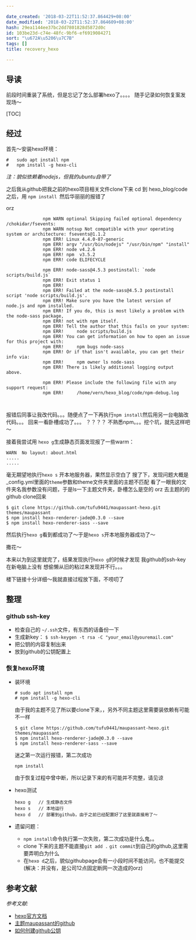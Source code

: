 ```yaml
---

date_created: '2018-03-22T11:52:37.864429+08:00'
date_modified: '2018-03-22T11:52:37.864609+08:00'
hash: 29ea1144ee37bc2dd7801828d5872d0c
id: 103be23d-c74e-48fc-9bf6-ef6919084271
sort: "\u672A\u5206\u7C7B"
tags: []
title: recovery_hexo

---
```



## 导读
前段时间重装了系统，但是忘记了怎么部署hexo了。。。。
随手记录如何恢复案发现场～

[TOC]

## 经过


首先～安装hexo环境：

    #   sudo apt install npm
    #   npm install -g hexo-cli 

*注：貌似依赖着nodejs，但我的ubuntu自带了*

 之后我从github把我之前的hexo项目相关文件clone下来
cd 到 hexo_blog/code之后，用 `npm install `然后华丽丽的报错了 

orz

```
              npm WARN optional Skipping failed optional dependency /chokidar/fsevents:
              npm WARN notsup Not compatible with your operating system or architecture: fsevents@1.1.2
              npm ERR! Linux 4.4.0-87-generic
              npm ERR! argv "/usr/bin/nodejs" "/usr/bin/npm" "install"
              npm ERR! node v4.2.6
              npm ERR! npm  v3.5.2
              npm ERR! code ELIFECYCLE

              npm ERR! node-sass@4.5.3 postinstall: `node scripts/build.js`
              npm ERR! Exit status 1
              npm ERR! 
              npm ERR! Failed at the node-sass@4.5.3 postinstall script 'node scripts/build.js'.
              npm ERR! Make sure you have the latest version of node.js and npm installed.
              npm ERR! If you do, this is most likely a problem with the node-sass package,
              npm ERR! not with npm itself.
              npm ERR! Tell the author that this fails on your system:
              npm ERR!     node scripts/build.js
              npm ERR! You can get information on how to open an issue for this project with:
              npm ERR!     npm bugs node-sass
              npm ERR! Or if that isn't available, you can get their info via:
              npm ERR!     npm owner ls node-sass
              npm ERR! There is likely additional logging output above.

              npm ERR! Please include the following file with any support request:
              npm ERR!     /home/vern/hexo_blog/code/npm-debug.log



```

报错后同事让我改代码。。。随便点了一下再执行`npm install`然后用另一台电脑改代码。。。
回来一看卧槽成功了。。。 ？？？？
不熟悉npm。。。挖个坑，就先这样吧～

接着我尝试用 `hexo g`生成静态页面发现报了一些warm：



    WARN  No layout: about.html
    .....
    .....



毫无期望地执行`hexo s` 开本地服务器，果然显示空白了
搜了下，发现问题大概是_config.yml里面的`theme`参数和theme文件夹里面的主题不匹配
看了一眼我的文件夹名我参数没有问题，于是ls一下主题文件夹，卧槽怎么是空的
orz 
去主题的的github clone回来

```
$ git clone https://github.com/tufu9441/maupassant-hexo.git themes/maupassant
$ npm install hexo-renderer-jade@0.3.0 --save
$ npm install hexo-renderer-sass --save
```

然后执行`hexo g`看到都成功了～于是`hexo s`开本地服务器成功了～

撒花～

本来以为到这里就完了，结果发现执行`hexo g`的时候才发现
我github的ssh-key在新电脑上没有
想偷懒从旧的粘过来发现并不行。。。

楼下链接十分详细～我就直接过程放下面，不唠叨了


## 整理



### github ssh-key
- 检查自己的 `~/.ssh`文件，有东西的话备份一下
- 生成新key： `$ ssh-keygen -t rsa -C "your_email@youremail.com"`
- 把公钥的内容复制出来
- 放到github的公钥配置上

### 恢复hexo环境
- 装环境
    ```
    # sudo apt install npm
    # npm install -g hexo-cli   
    ```
    由于我的主题不见了所以要clone下来，，另外不同主题这里需要装依赖有可能不一样
    ```
    $ git clone https://github.com/tufu9441/maupassant-hexo.git themes/maupassant   
    $ npm install hexo-renderer-jade@0.3.0 --save
    $ npm install hexo-renderer-sass --save

    ```
    迷之第一次运行报错，第二次成功
    ```
    npm install 
    ```
    由于恢复过程中曾中断，所以记录下来的有可能并不完整，请见谅

- hexo测试
    ```
    hexo g   // 生成静态文件
    hexo s   // 本地运行
    hexo d   // 部署到github，由于之前已经配置好了这里就直接用了～
    ```

- 遗留问题：

    - `npm install`命令执行第一次失败，第二次成功是什么鬼。。
    - clone 下来的主题不能直接`git add .` `git commit`到自己的github,这里需要弄明白为什么 
    - 在`hexo d`之后，貌似githubpage会有一小段时间不能访问，也不能提交(解决：并没有，是公司12点固定断网一次造成的orz)



## 参考文献

*参考文献:*

- [hexo官方文档](https://hexo.io/zh-cn/docs/)
- [主题maupassant的github](https://github.com/tufu9441/maupassant-hexo.git)
- [如何创建github公钥](https://gist.github.com/yisibl/8019693)





